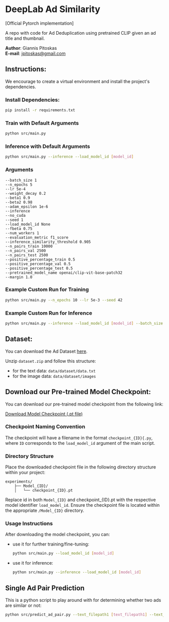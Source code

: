 # DeepLab Ad Similarity


[Official Pytorch implementation]

A repo with code for Ad Deduplication using pretrained CLIP given an ad title and thumbnail. 


**Author**: Giannis Pitoskas <br>
**E-mail**: [jpitoskas@gmail.com](mailto:jpitoskas@gmail.com)



## Instructions:

We encourage to create a virtual environment and install the project's dependencies.

### Install Dependencies:
```bash
pip install -r requirements.txt
```

### Train with Default Arguments
```bash
python src/main.py
```



### Inference with Default Arguments
```bash
python src/main.py --inference --load_model_id [model_id]
```

### Arguments

`--batch_size 1`<br>
`--n_epochs 5`<br>
`--lr 5e-4`<br>
`--weight_decay 0.2`<br>
`--beta1 0.9`<br>
`--beta2 0.98`<br>
`--adam_epsilon 1e-6`<br>
`--inference`<br>
`--no_cuda`<br>
`--seed 1`<br>
`--load_model_id None`<br>
`--fbeta 0.75`<br>
`--num_workers 1`<br>
`--evaluation_metric f1_score`<br>
`--inference_similarity_threshold 0.905`<br>
`--n_pairs_train 10000`<br>
`--n_pairs_val 2500`<br>
`--n_pairs_test 2500`<br>
`--positive_percentage_train 0.5`<br>
`--positive_percentage_val 0.5`<br>
`--positive_percentage_test 0.5`<br>
`--pretrained_model_name openai/clip-vit-base-patch32`<br>
`--margin 1.0`<br>

### Example Custom Run for Training
```bash
python src/main.py --n_epochs 10 --lr 5e-3 --seed 42
```


### Example Custom Run for Inference
```bash
python src/main.py --inference --load_model_id [model_id] --batch_size 64 --inference_similarity_threshold f1_score
```



## Dataset:

You can download the Ad Dataset [here](https://storage.googleapis.com/deeplab/projects/dedup/dataset.zip).

Unzip `dataset.zip` and follow this structure:

- for the text data: `data/dataset/data.txt`
- for the image data: `data/dataset/images`


## Download our Pre-trained Model Checkpoint:

You can download our pre-trained model checkpoint from the following link:

[Download Model Checkpoint (.pt file)](https://drive.google.com/file/d/1-9A89LmE-OfI-0KWPnVgkQbdXL7P0epX/view?usp=sharing)


### Checkpoint Naming Convention

The checkpoint will have a filename in the format `checkpoint_{ID}{.py`, where `ID` corresponds to the `load_model_id` argument of the main script.

### Directory Structure

Place the downloaded checkpoint file in the following directory structure within your project:
```
experiments/
    ├── Model_{ID}/
    │   └── checkpoint_{ID}.pt
```

Replace id in both `Model_{ID}` and checkpoint_{ID}.pt with the respective model identifier `load_model_id`. Ensure the checkpoint file is located within the appropriate `/Model_{ID}` directory.



### Usage Instructions

After downloading the model checkpoint, you can:

- use it for further training/fine-tuning:

    ```bash
    python src/main.py --load_model_id [model_id]
    ```

- use it for inference:

    ```bash
    python src/main.py --inference --load_model_id [model_id]
    ```

## Single Ad Pair Prediction

This is a python script to play around with for determining whether two ads are similar or not:
```bash
python src/predict_ad_pair.py --text_filepath1 [text_filepath1] --text_filepath2 [text_filepath2] --image_filepath1 [image_filepath1] --image_filepath2 [image_filepath2]
```


